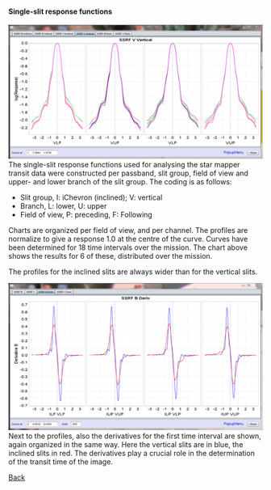<h4 id=dingle slit responses> Single-slit response functions </h4>

[1]: ../CalibrationSM.md
[2]: Images/CaptureSSRFVV.png "Single slit response functions"
[3]: Images/CaptureSSRFDeriv.png "SSRF derivatives"

![Single slit response functions][2]
The single-slit response functions used for analysing the star mapper transit data were constructed per passband, slit group, field of view and upper- and lower branch of the slit group. The coding is as follows:

- Slit group, I: iChevron (inclined); V: vertical
- Branch, L: lower, U: upper
- Field of view, P: preceding, F: Following

Charts are organized per field of view, and per channel. The profiles are normalize to give a response 1.0 at the centre of the curve. Curves have been determined for 18 time intervals over the mission. The chart above shows the results for 6 of these, distributed over the mission.
 
The profiles for the inclined slits are always wider than for the vertical slits.

![SSRF derivatives][3]
Next to the profiles, also the derivatives for the first time interval are shown, again organized in the same way. Here the vertical slits are in blue, the inclined slits in red. The derivatives play a crucial role in the determination of the transit time of the image. 

[Back][1]